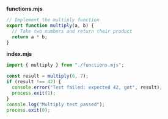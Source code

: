 **functions.mjs**
```javascript
// Implement the multiply function
export function multiply(a, b) {
  // Take two numbers and return their product
  return a * b;
}
```
**index.mjs**
```javascript
import { multiply } from "./functions.mjs";

const result = multiply(6, 7);
if (result !== 42) {
  console.error("Test failed: expected 42, got", result);
  process.exit(1);
}
console.log("Multiply test passed");
process.exit(0);
```